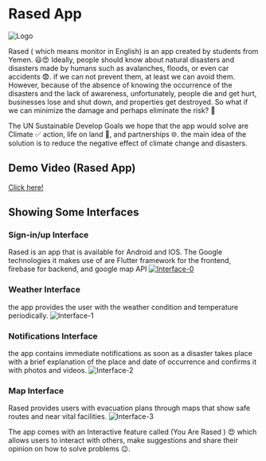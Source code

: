 # Rased App
![Logo](https://i.postimg.cc/Dfx9jXMV/11.png)


Rased ( which means monitor in English) is an app created by students from Yemen. 😃😍 Ideally, people should know about natural disasters and disasters made by humans such as avalanches, floods, or even car accidents 😨. if we can not prevent them, at least we can avoid them. However, because of the absence of knowing the occurrence of the disasters and the lack of awareness, unfortunately, people die and get hurt, businesses lose and shut down, and properties get destroyed. So what if we can minimize the damage and perhaps eliminate the risk? 🤔

The UN Sustainable Develop Goals we hope that the app would solve are Climate ✅ action, life on land 💚, and partnerships 🌐. the main idea of the solution is to reduce the negative effect of climate change and disasters.

## Demo Video (Rased App)
[Click here!](https://www.youtube.com/watch?v=aPJIo63ikGk)


## Showing Some Interfaces

### Sign-in/up  Interface
Rased is an app that is available for Android and IOS. The Google technologies it makes use of are Flutter framework for the frontend, firebase for backend, and google map API 
[![Interface-0](https://i.postimg.cc/gkWQMKY2/Free-i-Phone-Xr-Recovered.png)](https://postimg.cc/SjggRC2B)

### Weather Interface
the app provides the user with the weather condition and temperature periodically.
![Interface-1](https://i.postimg.cc/RVyKTg1W/43.png)


### Notifications Interface
the app contains immediate notifications as soon as a disaster takes place with a brief explanation of the place and date of occurrence and confirms it with photos and videos.
![Interface-2](https://i.postimg.cc/gjNFWwD7/55.png)

### Map Interface
Rased provides users with evacuation plans through maps that show safe routes and near vital facilities.
![Interface-3](https://i.postimg.cc/FFfBFBKR/map.png)

The app comes with an Interactive feature called (You Are Rased ) 😍 which allows users to interact with others, make suggestions and share their opinion on how to solve problems 😉.
